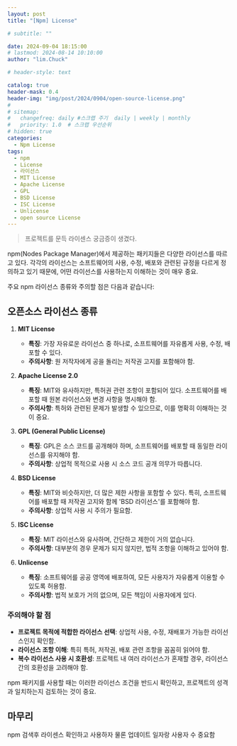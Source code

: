 ```yaml
---
layout: post
title: "[Npm] License"

# subtitle: ""

date: 2024-09-04 18:15:00
# lastmod: 2024-08-14 10:10:00
author: "lim.Chuck"

# header-style: text

catalog: true
header-mask: 0.4
header-img: "img/post/2024/0904/open-source-license.png"
#
# sitemap:
#   changefreq: daily #스크랩 주기  daily | weekly | monthly
#   priority: 1.0  # 스크랩 우선순위
# hidden: true
categories:
  - Npm License
tags:
  - npm
  - License
  - 라이선스
  - MIT License
  - Apache License
  - GPL
  - BSD License
  - ISC License
  - Unlicense
  - open source License
---
```


> 프로젝트를 문득 라이센스 궁금증이 생겼다.

npm(Nodes Package Manager)에서 제공하는 패키지들은 다양한 라이선스를 따르고 있다. 각각의 라이선스는 소프트웨어의 사용, 수정, 배포와 관련된 규정을 다르게 정의하고 있기 때문에, 어떤 라이선스를 사용하는지 이해하는 것이 매우 중요.

주요 npm 라이선스 종류와 주의할 점은 다음과 같습니다:

## 오픈소스 라이선스 종류

1. **MIT License**

   - **특징**: 가장 자유로운 라이선스 중 하나로, 소프트웨어를 자유롭게 사용, 수정, 배포할 수 있다.
   - **주의사항**: 원 저작자에게 공을 돌리는 저작권 고지를 포함해야 함.

2. **Apache License 2.0**

   - **특징**: MIT와 유사하지만, 특허권 관련 조항이 포함되어 있다. 소프트웨어를 배포할 때 원본 라이선스와 변경 사항을 명시해야 함.
   - **주의사항**: 특허와 관련된 문제가 발생할 수 있으므로, 이를 명확히 이해하는 것이 중요.

3. **GPL (General Public License)**

   - **특징**: GPL은 소스 코드를 공개해야 하며, 소프트웨어를 배포할 때 동일한 라이선스를 유지해야 함.
   - **주의사항**: 상업적 목적으로 사용 시 소스 코드 공개 의무가 따릅니다.

4. **BSD License**

   - **특징**: MIT와 비슷하지만, 더 많은 제한 사항을 포함할 수 있다. 특히, 소프트웨어를 배포할 때 저작권 고지와 함께 'BSD 라이선스'를 포함해야 함.
   - **주의사항**: 상업적 사용 시 주의가 필요함.

5. **ISC License**

   - **특징**: MIT 라이선스와 유사하며, 간단하고 제한이 거의 없습니다.
   - **주의사항**: 대부분의 경우 문제가 되지 않지만, 법적 조항을 이해하고 있어야 함.

6. **Unlicense**
   - **특징**: 소프트웨어를 공공 영역에 배포하여, 모든 사용자가 자유롭게 이용할 수 있도록 허용함.
   - **주의사항**: 법적 보호가 거의 없으며, 모든 책임이 사용자에게 있다.

### 주의해야 할 점

- **프로젝트 목적에 적합한 라이선스 선택**: 상업적 사용, 수정, 재배포가 가능한 라이선스인지 확인함.
- **라이선스 조항 이해**: 특히 특허, 저작권, 배포 관련 조항을 꼼꼼히 읽어야 함.
- **복수 라이선스 사용 시 호환성**: 프로젝트 내 여러 라이선스가 혼재할 경우, 라이선스 간의 호환성을 고려해야 함.

npm 패키지를 사용할 때는 이러한 라이선스 조건을 반드시 확인하고, 프로젝트의 성격과 일치하는지 검토하는 것이 중요.

## 마무리

npm 검색후 라이센스 확인하고 사용하자 물론 업데이트 일자랑 사용자 수 중요함
